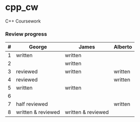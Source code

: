 # cpp_cw
C++ Coursework

### Review progress

| # | George | James | Alberto |
| - | ------ | ------| ------ |
| 1 | written  | written  |   |
| 2 |   | written  |   |
| 3 |  reviewed | written  |  written |
| 4 |  reviewed |   |  written |
| 5 |  written | written  |   |
| 6 |   |   |   |
| 7 |  half reviewed |   |  written  |
| 8 | written & reviewed  | written & reviewed |   |

